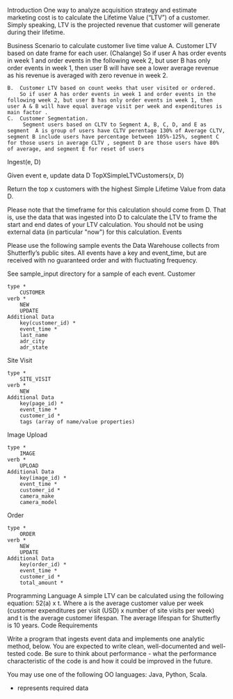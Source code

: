 

Introduction 
	One way to analyze acquisition strategy and estimate marketing cost is to calculate the Lifetime Value (“LTV”) of a customer. Simply speaking, LTV is the projected revenue that customer will generate during their lifetime.

Business Scenario
	to calculate customer live time value 
	A.	Customer LTV based on date frame  for each user. (Chalange)
		So if user A has order events in week 1 and order events in the following week 2, but user B has only order events in week 1, then user B will have see a lower average revenue as his revenue is averaged with zero revenue in week 2.

	B.	Customer LTV based on count weeks that user visited or ordered. 
		So if user A has order events in week 1 and order events in the following week 2, but user B has only order events in week 1, then user A & B will have equal average visit per week and expenditures is main factor .
	C.	Customer Segmentation.
		 Segment users based on CLTV to Segment A, B, C, D, and E as segment  A is group of users have CLTV perentage 130% of Average CLTV, segment B include users have percentage between 105%-125%, segment C for those users in average CLTV , segment D are those users have 80% of average, and segment E for reset of users     	 
 
Ingest(e, D)

Given event e, update data D
TopXSimpleLTVCustomers(x, D)

Return the top x customers with the highest Simple Lifetime Value from data D.

Please note that the timeframe for this calculation should come from D. That is, use the data that was ingested into D to calculate the LTV to frame the start and end dates of your LTV calculation. You should not be using external data (in particular "now") for this calculation.
Events

Please use the following sample events the Data Warehouse collects from Shutterfly’s public sites. All events have a key and event_time, but are received with no guaranteed order and with fluctuating frequency.

See sample_input directory for a sample of each event.
Customer

    type *
        CUSTOMER
    verb *
        NEW
        UPDATE
    Additional Data
        key(customer_id) *
        event_time *
        last_name
        adr_city
        adr_state

Site Visit

    type *
        SITE_VISIT
    verb *
        NEW
    Additional Data
        key(page_id) *
        event_time *
        customer_id *
        tags (array of name/value properties)

Image Upload

    type *
        IMAGE
    verb *
        UPLOAD
    Additional Data
        key(image_id) *
        event_time *
        customer_id *
        camera_make
        camera_model

Order

    type *
        ORDER
    verb *
        NEW
        UPDATE
    Additional Data
        key(order_id) *
        event_time *
        customer_id *
        total_amount *

Programming Language 
A simple LTV can be calculated using the following equation: 52(a) x t. Where a is the average customer value per week (customer expenditures per visit (USD) x number of site visits per week) and t is the average customer lifespan. The average lifespan for Shutterfly is 10 years.
Code Requirements

Write a program that ingests event data and implements one analytic method, below. You are expected to write clean, well-documented and well-tested code. Be sure to think about performance - what the performance characteristic of the code is and how it could be improved in the future.

You may use one of the following OO languages: Java, Python, Scala.

* represents required data
